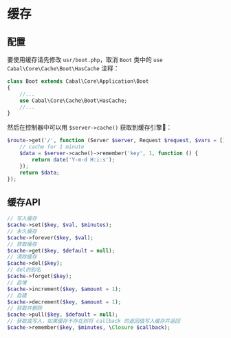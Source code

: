# 缓存

## 配置

要使用缓存请先修改 `usr/boot.php`，取消 `Boot` 类中的 `use Cabal\Core\Cache\Boot\HasCache` 注释：

```php
class Boot extends Cabal\Core\Application\Boot
{
    //...
    use Cabal\Core\Cache\Boot\HasCache;
    //... 
}
```
然后在控制器中可以用 `$server->cache()` 获取到缓存引擎：

```php
$route->get('/', function (Server $server, Request $request, $vars = []) {
    // cache for 1 minute
    $data = $server->cache()->remember('key', 1, function () {
        return date('Y-m-d H:i:s');
    });
    return $data;
});
```


## 缓存API

```php
// 写入缓存
$cache->set($key, $val, $minutes);
// 永久缓存
$cache->forever($key, $val);
// 获取缓存
$cache->get($key, $default = null);
// 清除缓存
$cache->del($key);
// del的别名
$cache->forget($key);
// 自增
$cache->increment($key, $amount = 1);
// 自建
$cache->decrement($key, $amount = 1);
// 获取并删除
$cache->pull($key, $default = null);
// 获取或写入，如果缓存不存在则将 callback 的返回值写入缓存并返回
$cache->remember($key, $minutes, \Closure $callback);
```